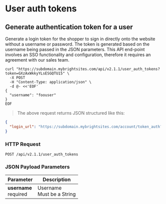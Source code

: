#  User auth tokens

## Generate authentication token for a user

Generate a login token for the shopper to sign in directly onto the website without a username or password. The token is generated based on the username being passed in the JSON parameters.
This API end-point involves an SSO functionality and configuration, therefore it requires an agreement with our sales team.

```shell
curl "https://subdomain.mybrightsites.com/api/v2.1.1/user_auth_tokens?token=GXzAxWkkyYLsESGQTU15" \
  -X POST
  -H "Content-Type: application/json" \
  -d @- <<'EOF'
{
  "username": "foouser"
}
EOF
```

> The above request returns JSON structured like this:

```json
{
  "login_url": "https://subdomain.mybrightsites.com/account/token_auth?token=62BMxzbhY9GFpETFwzeu"
}
```

### HTTP Request

`POST /api/v2.1.1/user_auth_tokens`

### JSON Payload Parameters

Parameter | Description
--------- | -----------
<div><strong>username </strong></div><div>required</div> | <div>Username</div><div>Must be a String</div>
